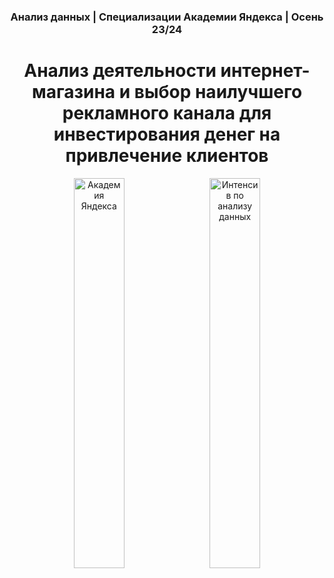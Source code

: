<h3 align="center" > Анализ данных | Специализации Академии Яндекса | Осень 23/24 </h3>
<h1 align="center"> Анализ деятельности интернет-магазина и выбор наилучшего рекламного канала для инвестирования денег на привлечение клиентов </h1>

<p align="center">
<a href="https://academy.yandex.ru/"><img src="https://user-images.githubusercontent.com/49817414/209363612-96dacd8e-b0a4-4ffc-bfc0-ac3da6a29145.png" width=40%  title="Академия Яндекса"/></a>&nbsp;&nbsp;&nbsp;
<a href="https://academy.yandex.ru/intensive/data-analysis"><img src="https://user-images.githubusercontent.com/49817414/209363621-101f789a-d760-41bf-94f6-06b24fe1ded9.png" width=40%  title="Интенсив по анализу данных"/></a>
</p>
